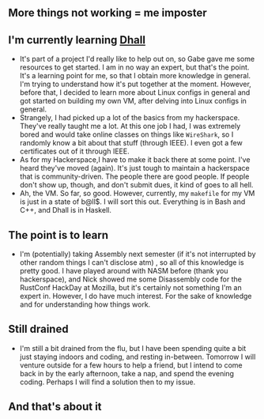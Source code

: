 ## More things not working = me imposter

## I'm currently learning [Dhall](https://github.com/dhall-lang/dhall-haskell/releases)

- It's part of a project I'd really like to help out on, so Gabe gave me some resources to get started.
  I am in no way an expert, but that's the point. It's a learning point for me, so that I obtain more knowledge 
  in general. I'm trying to understand how it's put together at the moment.
  However, before that, I decided to learn more about Linux configs in general and got started on building
  my own VM, after delving into Linux configs in general. 
- Strangely, I had picked up a lot of the basics from my hackerspace. They've really taught me a lot.
  At this one job I had, I was extremely bored and would take online classes on things like ```WireShark```,
  so I randomly know a bit about that stuff (through IEEE). I even got a few certificates out of it through
  IEEE.
- As for my Hackerspace,I have to make it back there at some point. I've heard they've moved (again). It's just tough to 
  maintain a hackerspace that is community-driven. The people there are good people. If people don't show up,
  though, and don't submit dues, it kind of goes to all hell.
- Ah, the VM. So far, so good. However, currently, my ```makefile``` for my VM is just in a state of b@ll$.
  I will sort this out. Everything is in Bash and C++, and Dhall is in Haskell.
  
## The point is to learn
- I'm (potentially) taking Assembly next semester (if it's not interrupted by other random things I can't
  disclose atm) , so all of this knowledge is pretty good. I have played
  around with NASM before (thank you hackerspace), and Nick showed me some Disassembly code for the RustConf
  HackDay at Mozilla, but it's certainly not something I'm an expert in. However, I do have much interest.
  For the sake of knowledge and for understanding how things work. 
  
## Still drained
- I'm still a bit drained from the flu, but I have been spending quite a bit just staying indoors and coding,
  and resting in-between. Tomorrow I will venture outside for a few hours to help a friend, but I intend to come back in by
  the early afternoon, take a nap, and spend the evening coding. Perhaps I will find a solution then to 
  my issue. 
  
 ## And that's about it
  

  
